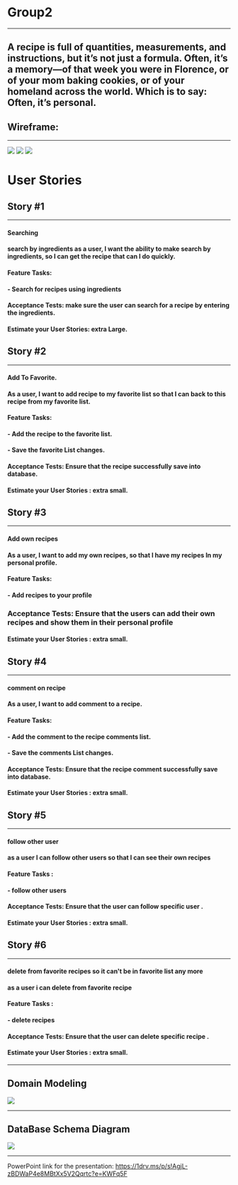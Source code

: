 # Group2
---------------------------------------------------------------------------------------------------------------------------------------
## A recipe is full of quantities, measurements, and instructions, but it’s not just a formula. Often, it’s a memory—of that week you were in Florence, or of your mom baking cookies, or of your homeland across the world. Which is to say: Often, it’s personal.

## **Wireframe:**

---------------------------------------------------------------------------------------------------------------------------------------

![](./images/WF1.jpg)
![](./images/WF2.jpg)
![](./images/WF3.jpg)

# **User Stories**


## **Story #1**

----------------------------------------------------------------------------------------------------------------------------------------

#### **Searching**
#### search by ingredients as a user, I want the ability to make search by ingredients, so I can get the recipe that can I do quickly.

#### **Feature Tasks:**
#### **- Search for recipes using ingredients**

#### **Acceptance Tests:** make sure the user can search for a recipe by entering the ingredients.
#### Estimate your User Stories: extra Large.

## **Story #2**

----------------------------------------------------------------------------------------------------------------------------------------

#### **Add To Favorite.**
#### As a user, I want to add recipe to my favorite list so that I can back to this  recipe from my favorite list.

#### **Feature Tasks:**
#### **- Add the recipe to the favorite list.**
#### **- Save the favorite List changes.**

#### **Acceptance Tests:** Ensure that the recipe successfully save into database.
#### Estimate your User Stories : extra small.

## **Story #3**

----------------------------------------------------------------------------------------------------------------------------------------

#### **Add own recipes**
#### As a user, I want to add my own recipes, so that I have my recipes In my personal profile.

#### **Feature Tasks:**
#### **- Add recipes to your profile**

### **Acceptance Tests:** Ensure that the users can add their own recipes and show them in their personal profile
#### Estimate your User Stories : extra small.


## **Story #4**

----------------------------------------------------------------------------------------------------------------------------------------

#### **comment on recipe**
#### As a user, I want to add comment to a recipe.

#### **Feature Tasks:**
#### **- Add the comment to the recipe comments list.**
#### **- Save the comments List changes.**

#### **Acceptance Tests:** Ensure that the recipe comment successfully save into database.
#### Estimate your User Stories : extra small.



## **Story #5**

----------------------------------------------------------------------------------------------------------------------------------------

#### **follow other user**
#### as a user I can follow other users so that I can see their own recipes

#### **Feature Tasks :**
#### **- follow other users**

#### **Acceptance Tests:** Ensure that the user can follow specific user .
#### Estimate your User Stories : extra small.


## **Story #6**

----------------------------------------------------------------------------------------------------------------------------------------

#### **delete from favorite recipes so it can't be in favorite list any more**
#### as a user i can delete from favorite recipe

#### **Feature Tasks :**
#### **- delete recipes**

#### **Acceptance Tests:** Ensure that the user can delete specific recipe .
#### Estimate your User Stories : extra small.

----------------------------------------------------------------------------------------------------------------------------------------


## Domain Modeling
![](./images/Class%20Digram.png)

----------------------------------------------------------------------------------------------------------------------------------------


## DataBase Schema Diagram
![](./images/Database%20Schema.png)



----------------------------------------------------------------------------------------------------------------------------------------

PowerPoint link for the presentation:
https://1drv.ms/p/s!AgjL-zBDWaP4e8MBtXx5V2Qqrtc?e=KWFq5F